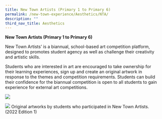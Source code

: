 ```yaml
---
title: New Town Artists (Primary 1 to Primary 6)
permalink: /new-town-experience/Aesthetics/NTA/
description: ""
third_nav_title: Aesthetics
---
```

**New Town Artists (Primary 1 to Primary 6)**

New Town Artists’ is a biannual, school-based art competition platform, designed to promotes student agency as well as challenge their creativity and artistic skills. 

Students who are interested in art are encouraged to take ownership for their learning experiences, sign up and create an original artwork in response to the themes and competition requirements. Students can build their confidence for the biannual competition is open to all students to gain experience for external art competitions. 

![](/images/Art%20and%20Music/New%20Town%20Artists/New%20Town%20Artist%203.png)

![](/images/Art%20and%20Music/New%20Town%20Artists/New%20Town%20Artist%204.png)
Original artworks by students who participated in New Town Artists. (2022 Edition 1)